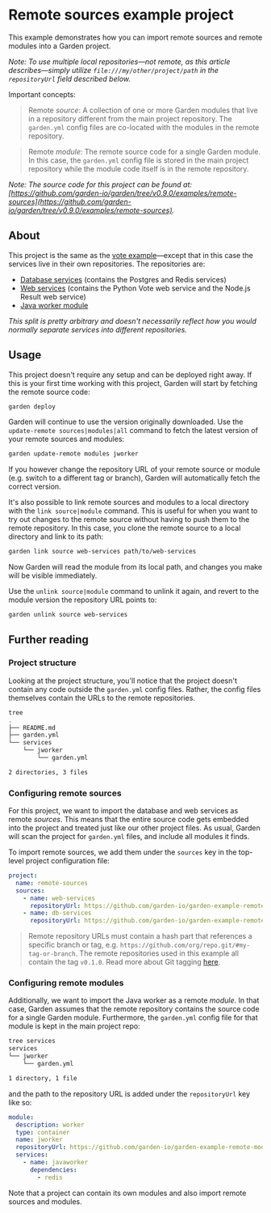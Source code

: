 # Remote sources example project

This example demonstrates how you can import remote sources and remote modules into a Garden project.

_Note: To use multiple local repositories—not remote, as this article describes—simply utilize `file:///my/other/project/path` in the `repositoryUrl` field described below._

Important concepts:

> Remote _source_: A collection of one or more Garden modules that live in a repository different from the main project repository. The `garden.yml` config files are co-located with the modules in the remote repository.

> Remote _module_: The remote source code for a single Garden module. In this case, the `garden.yml` config file is stored in the main project repository while the module code itself is in the remote repository.

_Note: The source code for this project can be found at: [https://github.com/garden-io/garden/tree/v0.9.0/examples/remote-sources](https://github.com/garden-io/garden/tree/v0.9.0/examples/remote-sources)._

## About

This project is the same as the [vote example](https://github.com/garden-io/garden/tree/v0.9.0/examples/vote)—except that in this case the services live in their own repositories. The repositories are:

* [Database services](https://github.com/garden-io/garden-example-remote-sources-db-services) (contains the Postgres and Redis services)
* [Web services](https://github.com/garden-io/garden-example-remote-sources-web-services) (contains the Python Vote web service and the Node.js Result web service)
* [Java worker module](https://github.com/garden-io/garden-example-remote-module-jworker)

_This split is pretty arbitrary and doesn't necessarily reflect how you would normally separate services into different repositories._

## Usage

This project doesn't require any setup and can be deployed right away. If this is your first time working with this project, Garden will start by fetching the remote source code:
```sh
garden deploy
```
Garden will continue to use the version originally downloaded. Use the `update-remote sources|modules|all` command to fetch the latest version of your remote sources and modules:
```sh
garden update-remote modules jworker
```
If you however change the repository URL of your remote source or module (e.g. switch to a different tag or branch), Garden will automatically fetch the correct version.

It's also possible to link remote sources and modules to a local directory with the `link source|module` command. This is useful for when you want to try out changes to the remote source without having to push them to the remote repository. In this case, you clone the remote source to a local directory and link to its path:
```sh
garden link source web-services path/to/web-services
```
Now Garden will read the module from its local path, and changes you make will be visible immediately.

Use the `unlink source|module` command to unlink it again, and revert to the module version the repository URL points to:
```sh
garden unlink source web-services
```

## Further reading

### Project structure

Looking at the project structure, you'll notice that the project doesn't contain any code outside the `garden.yml` config files. Rather, the config files themselves contain the URLs to the remote repositories.

```sh
tree
.
├── README.md
├── garden.yml
└── services
    └── jworker
        └── garden.yml

2 directories, 3 files
```

### Configuring remote sources

For this project, we want to import the database and web services as remote _sources_. This means that the entire source code gets embedded into the project and treated just like our other project files. As usual, Garden will scan the project for `garden.yml` files, and include all modules it finds.

To import remote sources, we add them under the `sources` key in the top-level project configuration file:

```yaml
project:
  name: remote-sources
  sources:
    - name: web-services
      repositoryUrl: https://github.com/garden-io/garden-example-remote-sources-web-services.git#v0.1.0
    - name: db-services
      repositoryUrl: https://github.com/garden-io/garden-example-remote-sources-db-services.git#v0.1.0
```

> Remote repository URLs must contain a hash part that references a specific branch or tag, e.g. `https://github.com/org/repo.git/#my-tag-or-branch`. The remote repositories used in this example all contain the tag `v0.1.0`. Read more about Git tagging [here](https://git-scm.com/book/en/v2/Git-Basics-Tagging).

### Configuring remote modules

Additionally, we want to import the Java worker as a remote _module_. In that case, Garden assumes that the remote repository contains the source code for a single Garden module. Furthermore, the `garden.yml` config file for that module is kept in the main project repo:
```sh
tree services
services
└── jworker
    └── garden.yml

1 directory, 1 file
```
and the path to the repository URL is added under the `repositoryUrl` key like so:
```yaml
module:
  description: worker
  type: container
  name: jworker
  repositoryUrl: https://github.com/garden-io/garden-example-remote-module-jworker.git#v0.1.0
  services:
    - name: javaworker
      dependencies:
        - redis
```

Note that a project can contain its own modules and also import remote sources and modules.